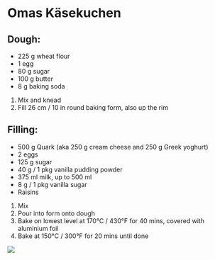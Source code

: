 # Omas Käsekuchen

## Dough:
 - 225 g wheat flour
 - 1 egg
 - 80 g sugar
 - 100 g butter
 - 8 g baking soda

1. Mix and knead
2. Fill 26 cm / 10 in round baking form, also up the rim

## Filling:
 - 500 g Quark (aka 250 g cream cheese and 250 g Greek yoghurt)
 - 2 eggs
 - 125 g sugar
 - 40 g / 1 pkg vanilla pudding powder
 - 375 ml milk, up to 500 ml
 - 8 g / 1 pkg vanilla sugar
 - Raisins

1. Mix
2. Pour into form onto dough
3. Bake on lowest level at 170°C / 430°F for 40 mins, covered with aluminium foil
4. Bake at 150°C / 300°F for 20 mins until done

![](https://images.lecker.de/,id=8c0f3132,b=lecker,w=900,cg=c.jpg)
